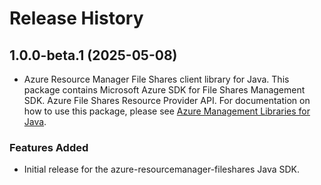 # Release History

## 1.0.0-beta.1 (2025-05-08)

- Azure Resource Manager File Shares client library for Java. This package contains Microsoft Azure SDK for File Shares Management SDK. Azure File Shares Resource Provider API. For documentation on how to use this package, please see [Azure Management Libraries for Java](https://aka.ms/azsdk/java/mgmt).
### Features Added

- Initial release for the azure-resourcemanager-fileshares Java SDK.
